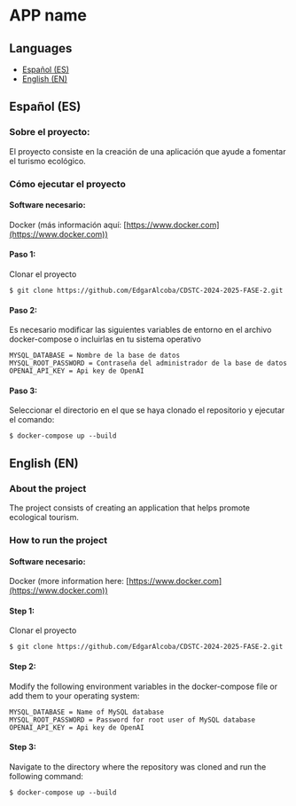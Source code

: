 # APP name
## Languages
- [ Español (ES)](#español-es)
- [ English (EN)](#english-en)

## Español (ES)
### Sobre el proyecto:
El proyecto consiste en la creación de una aplicación que ayude a fomentar el turismo ecológico.

### Cómo ejecutar el proyecto
#### Software necesario:
Docker (más información aquí: [https://www.docker.com](https://www.docker.com))
#### Paso 1:
Clonar el proyecto
```shell
$ git clone https://github.com/EdgarAlcoba/CDSTC-2024-2025-FASE-2.git
```
#### Paso 2:
Es necesario modificar las siguientes variables de entorno en el archivo docker-compose o incluirlas en tu sistema operativo  

```shell
MYSQL_DATABASE = Nombre de la base de datos
MYSQL_ROOT_PASSWORD = Contraseña del administrador de la base de datos
OPENAI_API_KEY = Api key de OpenAI
```
#### Paso 3:
Seleccionar el directorio en el que se haya clonado el repositorio y ejecutar el comando:  
```shell
$ docker-compose up --build
```

## English (EN)
### About the project
The project consists of creating an application that helps promote ecological tourism.

### How to run the project
#### Software necesario:
Docker (more information here: [https://www.docker.com](https://www.docker.com))

#### Step 1:
Clonar el proyecto
```shell
$ git clone https://github.com/EdgarAlcoba/CDSTC-2024-2025-FASE-2.git
```
#### Step 2:
Modify the following environment variables in the docker-compose file or add them to your operating system:

```shell
MYSQL_DATABASE = Name of MySQL database
MYSQL_ROOT_PASSWORD = Password for root user of MySQL database
OPENAI_API_KEY = Api key de OpenAI
```
#### Step 3:
Navigate to the directory where the repository was cloned and run the following command:
```shell
$ docker-compose up --build
```